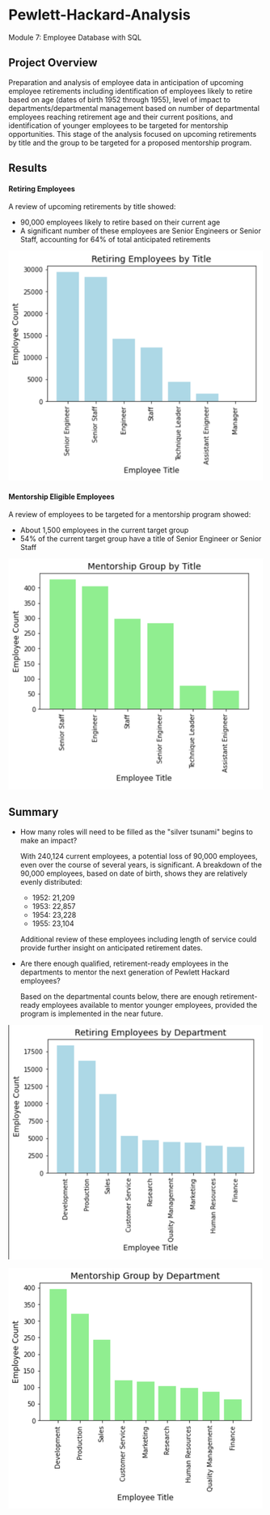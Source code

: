 # Pewlett-Hackard-Analysis
Module 7: Employee Database with SQL

## Project Overview
Preparation and analysis of employee data in anticipation of upcoming employee retirements including identification of employees
likely to retire based on age (dates of birth 1952 through 1955), level of impact to departments/departmental management based on number of departmental employees
reaching retirement age and their current positions, and identification of younger employees to be targeted for mentorship opportunities.
This stage of the analysis focused on upcoming retirements by title and the group to be targeted for a proposed mentorship program.

## Results
#### Retiring Employees
A review of upcoming retirements by title showed:
-  90,000 employees likely to retire based on their current age
-  A significant number of these employees are Senior Engineers or Senior Staff, accounting for 64% of total anticipated retirements

![Retiring Employees by Title](/Resources/Img_Retiring_Emps_Title.png)


#### Mentorship Eligible Employees
A review of employees to be targeted for a mentorship program showed:
-  About 1,500 employees in the current target group
-  54% of the current target group have a title of Senior Engineer or Senior Staff

![Mentorship Eligible Employees by Title](/Resources/Img_Mentorship_Group_by_Title.png)

## Summary
-  How many roles will need to be filled as the "silver tsunami" begins to make an impact?

	With 240,124 current employees, a potential loss of 90,000 employees, even over the course of several years, is significant.  A
	breakdown of the 90,000 employees, based on date of birth, shows they are relatively evenly distributed:
	- 1952: 21,209
	- 1953: 22,857
	- 1954: 23,228
	- 1955: 23,104

	Additional review of these employees including length of service could provide further insight on anticipated retirement dates.


-  Are there enough qualified, retirement-ready employees in the departments to mentor the next generation of Pewlett Hackard employees?

	Based on the departmental counts below, there are enough retirement-ready employees available to mentor younger employees, provided
	the program is implemented in the near future.


![Retiring Employees by Department](/Resources/Img_Retiring_Count_by_Dept.png)	


![Mentorship Eligible Employees by Department](/Resources/Img_Mentorship_Count_by_Dept.png)
